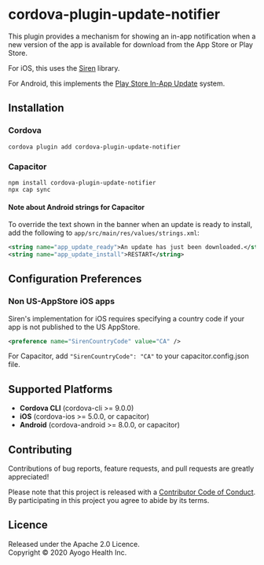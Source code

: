 <!--
  Copyright 2020 Ayogo Health Inc.

  Licensed under the Apache License, Version 2.0 (the "License");
  you may not use this file except in compliance with the License.
  You may obtain a copy of the License at

      https://www.apache.org/licenses/LICENSE-2.0

  Unless required by applicable law or agreed to in writing, software
  distributed under the License is distributed on an "AS IS" BASIS,
  WITHOUT WARRANTIES OR CONDITIONS OF ANY KIND, either express or implied.
  See the License for the specific language governing permissions and
  limitations under the License.
-->

cordova-plugin-update-notifier
==============================

This plugin provides a mechanism for showing an in-app notification when a new
version of the app is available for download from the App Store or Play Store.

For iOS, this uses the [Siren][siren] library.

For Android, this implements the [Play Store In-App Update][playlib] system.


Installation
------------

### Cordova

```
cordova plugin add cordova-plugin-update-notifier
```

### Capacitor

```
npm install cordova-plugin-update-notifier
npx cap sync
```

#### Note about Android strings for Capacitor

To override the text shown in the banner when an update is ready to install,
add the following to `app/src/main/res/values/strings.xml`:

```xml
<string name="app_update_ready">An update has just been downloaded.</string>
<string name="app_update_install">RESTART</string>
```

Configuration Preferences
------------

### Non US-AppStore iOS apps

Siren's implementation for iOS requires specifying a country code if your app is not published to the US AppStore.

```xml
<preference name="SirenCountryCode" value="CA" />
```

For Capacitor, add `"SirenCountryCode": "CA"` to your capacitor.config.json file.


Supported Platforms
-------------------

* **Cordova CLI** (cordova-cli >= 9.0.0)
* **iOS** (cordova-ios >= 5.0.0, or capacitor)
* **Android** (cordova-android >= 8.0.0, or capacitor)


Contributing
------------

Contributions of bug reports, feature requests, and pull requests are greatly
appreciated!

Please note that this project is released with a [Contributor Code of
Conduct][coc]. By participating in this project you agree to abide by its
terms.


Licence
-------

Released under the Apache 2.0 Licence.  
Copyright © 2020 Ayogo Health Inc.

[siren]: https://sabintsev.com/Siren/
[playlib]: https://developer.android.com/guide/playcore/in-app-updates
[coc]: https://github.com/AyogoHealth/cordova-plugin-update-notifier/blob/main/CODE_OF_CONDUCT.md
